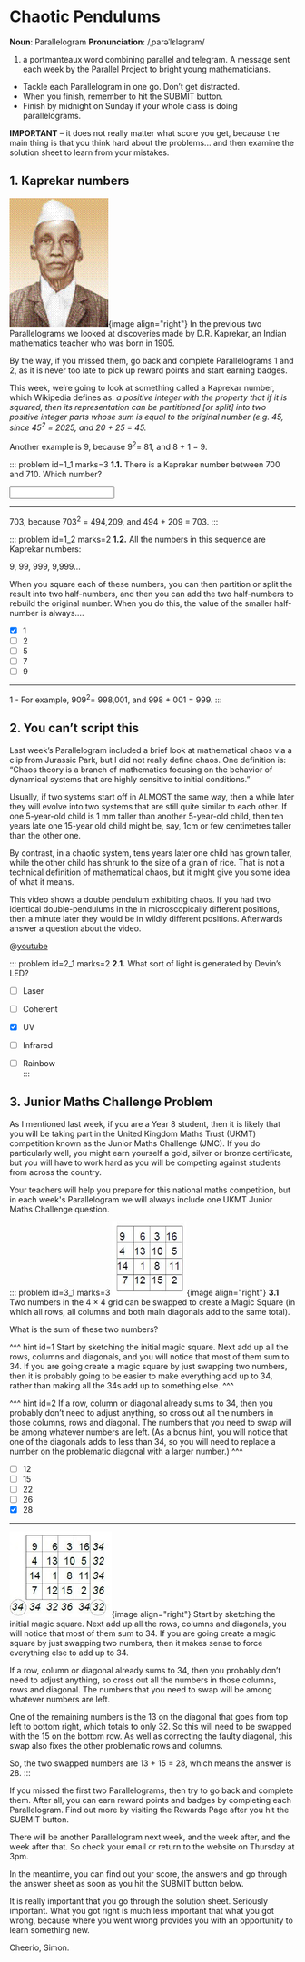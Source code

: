 # Chaotic Pendulums

<div class="dictionary">

__Noun__: Parallelogram
__Pronunciation__: /ˌparəˈlɛləɡram/

1. a portmanteaux word combining parallel and telegram. A message sent each
week by the Parallel Project to bright young mathematicians.

</div>

* Tackle each Parallelogram in one go. Don’t get distracted.
* When you finish, remember to hit the SUBMIT button.
*	Finish by midnight on Sunday if your whole class is doing parallelograms.

__IMPORTANT__ – it does not really matter what score you get, because the main thing is that you think hard about the problems... and then examine the solution sheet to learn from your mistakes.


## 1. Kaprekar numbers
![](/resources/8-03-chaotic-pendulums/1-kaprekar.gif){image align="right"}
In the previous two Parallelograms we looked at discoveries made by D.R. Kaprekar, an Indian mathematics teacher who was born in 1905.

By the way, if you missed them, go back and complete Parallelograms 1 and 2, as it is never too late to pick up reward points and start earning badges.

This week, we’re going to look at something called a Kaprekar number, which Wikipedia defines as: _a positive integer with the property that if it is squared, then its representation can be partitioned [or split] into two positive integer parts whose sum is equal to the original number (e.g. 45, since 45<sup>2</sup> = 2025, and 20 + 25 = 45._

Another example is 9, because 9<sup>2</sup>= 81, and 8 + 1 = 9.


::: problem id=1_1 marks=3
__1.1.__ There is a Kaprekar number between 700 and 710. Which number?

<input type="text" solution="703"/>  

---

703, because 703<sup>2</sup> = 494,209, and 494 + 209 = 703.
:::

::: problem id=1_2 marks=2
__1.2.__ All the numbers in this sequence are Kaprekar numbers:

9,		99,		999,		9,999…

When you square each of these numbers, you can then partition or split the result into two half-numbers, and then you can add the two half-numbers to rebuild the original number. When you do this, the value of the smaller half-number is always….

* [x] 1
* [ ] 2
* [ ] 5
* [ ] 7
* [ ] 9

---

1 - For example, 909<sup>2</sup>= 998,001, and 998 + 001 = 999.
:::


## 2. You can’t script this

Last week’s Parallelogram included a brief look at mathematical chaos via a clip from Jurassic Park, but I did not really define chaos. One definition is: “Chaos theory is a branch of mathematics focusing on the behavior of dynamical systems that are highly sensitive to initial conditions.”

Usually, if two systems start off in ALMOST the same way, then a while later they will evolve into two systems that are still quite similar to each other. If one 5-year-old child is 1 mm taller than another 5-year-old child, then ten years late one 15-year old child might be, say, 1cm or few centimetres taller than the other one.

By contrast, in a chaotic system, tens years later one child has grown taller, while the other child has shrunk to the size of a grain of rice. That is not a technical definition of mathematical chaos, but it might give you some idea of what it means.

This video shows a double pendulum exhibiting chaos. If you had two identical double-pendulums in the in microscopically different positions, then a minute later they would be in wildly different positions. Afterwards answer a question about the video.

@[youtube](wqLLm9QN6bk?end=187&rel=0)

::: problem id=2_1 marks=2
__2.1.__ What sort of light is generated by Devin’s LED?

* [ ] Laser  
* [ ] Coherent  
* [x] UV  
* [ ] Infrared  
* [ ] Rainbow  
:::


## 3.	Junior Maths Challenge Problem

As I mentioned last week, if you are a Year 8 student, then it is likely that you will be taking part in the United Kingdom Maths Trust (UKMT) competition known as the Junior Maths Challenge (JMC). If you do particularly well, you might earn yourself a gold, silver or bronze certificate, but you will have to work hard as you will be competing against students from across the country.

Your teachers will help you prepare for this national maths competition, but in each week's Parallelogram we will always include one UKMT Junior Maths Challenge question.

::: problem id=3_1 marks=3
![](/resources/8-03-chaotic-pendulums/3-magicsquare-question.jpg){image align="right"}
__3.1__ Two numbers in the 4 × 4 grid can be swapped to create a Magic Square (in which all rows, all columns and both main diagonals add
to the same total).

What is the sum of these two numbers?

^^^ hint id=1
Start by sketching the initial magic square. Next add up all the rows, columns and diagonals, and you will notice that most of them sum to 34. If you are going create a magic square by just swapping two numbers, then it is probably going to be easier to make everything add up to 34, rather than making all the 34s add up to something else.
^^^

^^^ hint id=2
If a row, column or diagonal already sums to 34, then you probably don’t need to adjust anything, so cross out all the numbers in those columns, rows and diagonal. The numbers that you need to swap will be among whatever numbers are left. (As a bonus hint, you will notice that one of the diagonals adds to less than 34, so you will need to replace a number on the problematic diagonal with a larger number.)
^^^

* [ ] 12
* [ ] 15
* [ ] 22
* [ ] 26
* [x] 28

---
![](/resources/8-03-chaotic-pendulums/3-magicsquare-answer.jpg){image align="right"}
Start by sketching the initial magic square. Next add up all the rows, columns and diagonals, you will notice that most of them sum to 34. If you are going create a magic square by just swapping two numbers, then it makes sense to force everything else to add up to 34.

If a row, column or diagonal already sums to 34, then you probably don’t need to adjust anything, so cross out all the numbers in those columns, rows and diagonal. The numbers that you need to swap will be among whatever numbers are left.

One of the remaining numbers is the 13 on the diagonal that goes from top left to bottom right, which totals to only 32. So this will need to be swapped with the 15 on the bottom row. As well as correcting the faulty diagonal, this swap also fixes the other problematic rows and columns.

So, the two swapped numbers are 13 + 15 = 28, which means the answer is 28.
:::


If you missed the first two Parallelograms, then try to go back and complete them. After all, you can earn reward points and badges by completing each Parallelogram. Find out more by visiting the Rewards Page after you hit the SUBMIT button.

There will be another Parallelogram next week, and the week after, and the week after that. So check your email or return to the website on Thursday at 3pm.

In the meantime, you can find out your score, the answers and go through the answer sheet as soon as you hit the SUBMIT button below.

It is really important that you go through the solution sheet. Seriously important. What you got right is much less important that what you got wrong, because where you went wrong provides you with an opportunity to learn something new.

Cheerio,
Simon.
